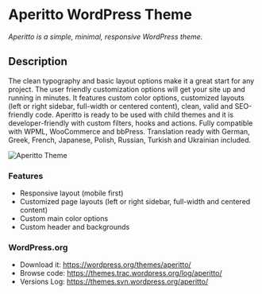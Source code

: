 # Aperitto WordPress Theme

_Aperitto is a simple, minimal, responsive WordPress theme._

## Description

The clean typography and basic layout options make it a great start for any project. The user friendly customization options will get your site up and running in minutes. It features custom color options, customized layouts (left or right sidebar, full-width or centered content), clean, valid and SEO-friendly code. Aperitto is ready to be used with child themes and it is developer-friendly with custom filters, hooks and actions. Fully compatible with WPML, WooCommerce and bbPress. Translation ready with German, Greek, French, Japanese, Polish, Russian, Turkish and Ukrainian included.

![Aperitto Theme](https://i0.wp.com/themes.svn.wordpress.org/aperitto/1.1.0/screenshot.png)

### Features

* Responsive layout (mobile first)
* Customized page layouts (left or right sidebar, full-width and centered content)
* Custom main color options
* Custom header and backgrounds

### WordPress.org

* Download it: https://wordpress.org/themes/aperitto/
* Browse code: https://themes.trac.wordpress.org/log/aperitto/
* Versions Log: https://themes.svn.wordpress.org/aperitto/
